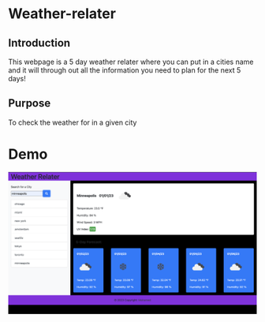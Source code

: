 # Weather-relater
## Introduction 
This webpage is a 5 day weather relater where you can put in a cities name and it will through out all the information you need to plan for the next 5 days!

## Purpose

To check the weather for in a given city 

# Demo
![](assets/images/Screen%20Shot%202023-01-01%20at%208.02.13%20PM.png)


